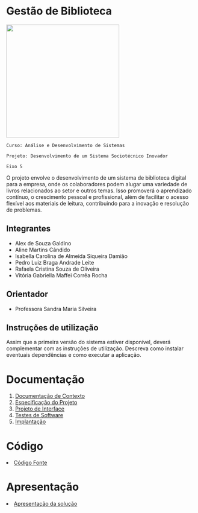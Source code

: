 # Gestão de Biblioteca

<img src="https://github.com/ICEI-PUC-Minas-PMV-ADS/pmv-ads-2023-2-e5-proj-empext-t1-pmv-ads-2023-2-e5-projgestaobiblioteca/blob/main/docs/img/logotipo.jpeg" width="300">

`Curso: Análise e Desenvolvimento de Sistemas`

`Projeto: Desenvolvimento de um Sistema Sociotécnico Inovador`

`Eixo 5 `

O projeto envolve o desenvolvimento de um sistema de biblioteca digital para a empresa, onde os colaboradores podem alugar uma variedade de livros relacionados ao setor e outros temas. Isso promoverá o aprendizado contínuo, o crescimento pessoal e profissional, além de facilitar o acesso flexível aos materiais de leitura, contribuindo para a inovação e resolução de problemas.

## Integrantes

* Alex de Souza Galdino
* Aline Martins Cândido 
* Isabella Carolina de Almeida Siqueira Damião
* Pedro Luiz Braga Andrade Leite
* Rafaela Cristina Souza de Oliveira
* Vitória Gabriella Maffei Corrêa Rocha

## Orientador

* Professora Sandra Maria Silveira

## Instruções de utilização

Assim que a primeira versão do sistema estiver disponível, deverá complementar com as instruções de utilização. Descreva como instalar eventuais dependências e como executar a aplicação.

# Documentação

<ol>
<li><a href="docs/01-Documentação de Contexto.md"> Documentação de Contexto</a></li>
<li><a href="docs/02-Especificação do Projeto.md"> Especificação do Projeto</a></li>
<li><a href="docs/03-Projeto de Interface.md"> Projeto de Interface</a></li>
<li><a href="docs/04-Testes de Software.md"> Testes de Software</a></li>
<li><a href="docs/05-Implantação.md"> Implantação</a></li>
</ol>

# Código

<li><a href="src/README.md"> Código Fonte</a></li>

# Apresentação

<li><a href="presentation/README.md"> Apresentação da solução</a></li>
